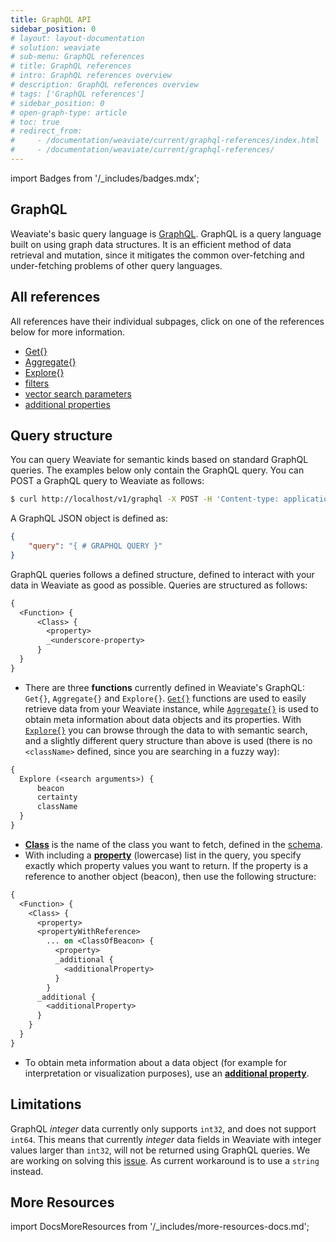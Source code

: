 ```yaml
---
title: GraphQL API
sidebar_position: 0
# layout: layout-documentation
# solution: weaviate
# sub-menu: GraphQL references
# title: GraphQL references
# intro: GraphQL references overview
# description: GraphQL references overview
# tags: ['GraphQL references']
# sidebar_position: 0
# open-graph-type: article
# toc: true
# redirect_from:
#     - /documentation/weaviate/current/graphql-references/index.html
#     - /documentation/weaviate/current/graphql-references/
---
```

import Badges from '/_includes/badges.mdx';

<Badges/>

## GraphQL 

Weaviate's basic query language is [GraphQL](https://graphql.org/). GraphQL is a query language built on using graph data structures. It is an efficient method of data retrieval and mutation, since it mitigates the common over-fetching and under-fetching problems of other query languages. 

## All references

All references have their individual subpages, click on one of the references below for more information.

- [Get{}](./get.md)
- [Aggregate{}](./aggregate.md)
- [Explore{}](./explore.md)
- [filters](./filters.md)
- [vector search parameters](./vector-search-parameters.md)
- [additional properties](./additional-properties.md)

## Query structure

You can query Weaviate for semantic kinds based on standard GraphQL queries. The examples below only contain the GraphQL query. You can POST a GraphQL query to Weaviate as follows:

```bash
$ curl http://localhost/v1/graphql -X POST -H 'Content-type: application/json' -d '{GraphQL query}'
```

A GraphQL JSON object is defined as:

```json
{
    "query": "{ # GRAPHQL QUERY }"
}
```

GraphQL queries follows a defined structure, defined to interact with your data in Weaviate as good as possible. Queries are structured as follows:


```graphql
{
  <Function> {
      <Class> {
        <property>
        _<underscore-property>
      }
  }
}
```

- There are three **functions** currently defined in Weaviate's GraphQL: `Get{}`, `Aggregate{}` and `Explore{}`. [`Get{}`](./get.md) functions are used to easily retrieve data from your Weaviate instance, while [`Aggregate{}`](./aggregate.md) is used to obtain meta information about data objects and its properties. With [`Explore{}`](./explore.md) you can browse through the data to with semantic search, and a slightly different query structure than above is used (there is no `<className>` defined, since you are searching in a fuzzy way):

```graphql
{
  Explore (<search arguments>) {
      beacon
      certainty
      className
  }
}
```

- [**Class**](/developers/docs/more-resources/glossary.md) is the name of the class you want to fetch, defined in the [schema](../rest/schema.md).
- With including a [**property**](/developers/docs/more-resources/glossary.md) (lowercase) list in the query, you specify exactly which property values you want to return. If the property is a reference to another object (beacon), then use the following structure:

```graphql
{
  <Function> {
    <Class> {
      <property>
      <propertyWithReference>
        ... on <ClassOfBeacon> {
          <property>
          _additional {
            <additionalProperty>
          }
        }
      _additional {
        <additionalProperty>
      }
    }
  }
}
```

- To obtain meta information about a data object (for example for interpretation or visualization purposes), use an [**additional property**](./additional-properties.md). 

## Limitations

GraphQL _integer_ data currently only supports `int32`, and does not support `int64`. This means that currently _integer_ data fields in Weaviate with integer values larger than `int32`, will not be returned using GraphQL queries. We are working on solving this [issue](https://github.com/semi-technologies/weaviate/issues/1563). As current workaround is to use a `string` instead.

## More Resources

import DocsMoreResources from '/_includes/more-resources-docs.md';

<DocsMoreResources />